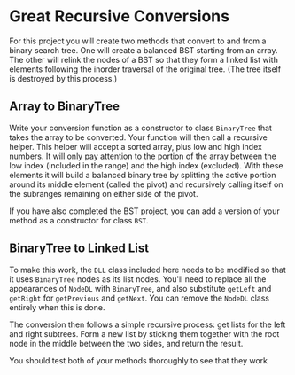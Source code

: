# Great Recursive Conversions

For this project you will create two methods that convert to and from a binary search tree.  One will create a balanced BST starting from an array.  The other will relink the nodes of a BST so that they form a linked list with elements following the inorder traversal of the original tree.  (The tree itself is destroyed by this process.)

## Array to BinaryTree

Write your conversion function as a constructor to class `BinaryTree` that takes the array to be converted.  Your function will then call a recursive helper.  This helper will accept a sorted array, plus low and high index numbers.  It will only pay attention to the portion of the array between the low index (included in the range) and the high index (excluded).  With these elements it will build a balanced binary tree by splitting the active portion around its middle element (called the pivot) and recursively calling itself on the subranges remaining on either side of the pivot.

If you have also completed the BST project, you can add a version of your method as a constructor for class `BST`.

## BinaryTree to Linked List

To make this work, the `DLL` class included here needs to be modified so that it uses `BinaryTree` nodes as its list nodes.  You'll need to replace all the appearances of `NodeDL` with `BinaryTree`, and also substitute `getLeft` and `getRight` for `getPrevious` and `getNext`.  You can remove the `NodeDL` class entirely when this is done. 

The conversion then follows a simple recursive process:  get lists for the left and right subtrees.  Form a new list by sticking them together with the root node in the middle between the two sides, and return the result.

You should test both of your methods thoroughly to see that they work
